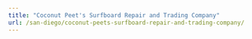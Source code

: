 ```yaml
---
title: "Coconut Peet's Surfboard Repair and Trading Company"
url: /san-diego/coconut-peets-surfboard-repair-and-trading-company/
---
```

